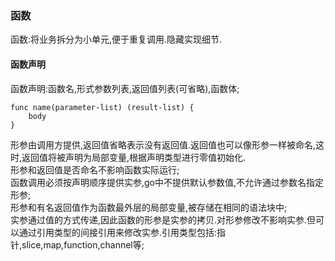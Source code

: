 ### 函数 ###

函数:将业务拆分为小单元,便于重复调用.隐藏实现细节.

#### 函数声明 ####

函数声明:函数名,形式参数列表,返回值列表(可省略),函数体;

	func name(parameter-list) (result-list) {
	    body
	}

形参由调用方提供,返回值省略表示没有返回值.返回值也可以像形参一样被命名,这时,返回值将被声明为局部变量,根据声明类型进行零值初始化.    
形参和返回值是否命名不影响函数实际运行;    
函数调用必须按声明顺序提供实参,go中不提供默认参数值,不允许通过参数名指定形参;    
形参和有名返回值作为函数最外层的局部变量,被存储在相同的语法块中;    
实参通过值的方式传递,因此函数的形参是实参的拷贝.对形参修改不影响实参.但可以通过引用类型的间接引用来修改实参.引用类型包括:指针,slice,map,function,channel等;    
















